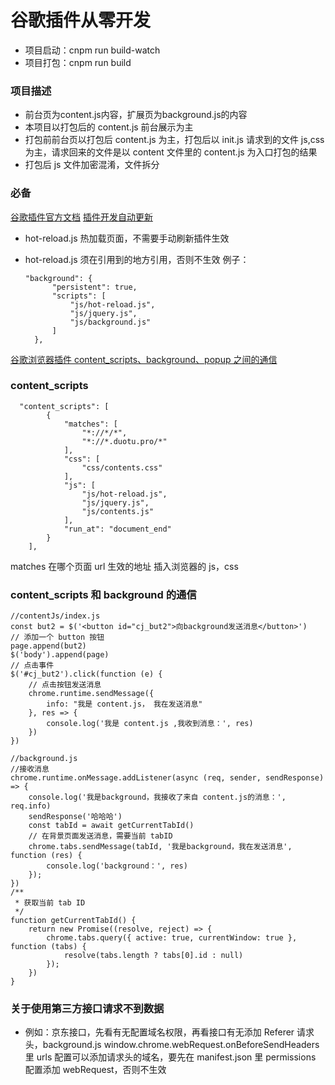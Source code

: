 # 谷歌插件从零开发

- 项目启动：cnpm run build-watch
- 项目打包：cnpm run build

### 项目描述
- 前台页为content.js内容，扩展页为background.js的内容
- 本项目以打包后的 content.js 前台展示为主
- 打包前前台页以打包后 content.js 为主，打包后以 init.js 请求到的文件 js,css 为主，请求回来的文件是以 content 文件里的 content.js 为入口打包的结果
- 打包后 js 文件加密混淆，文件拆分

### 必备

[谷歌插件官方文档](http://chrome.cenchy.com/history.html)
[插件开发自动更新](https://github.com/xpl/crx-hotreload)

- hot-reload.js 热加载页面，不需要手动刷新插件生效
- hot-reload.js 须在引用到的地方引用，否则不生效
  例子：

  ```
  "background": {
        "persistent": true,
        "scripts": [
            "js/hot-reload.js",
            "js/jquery.js",
            "js/background.js"
        ]
    },
  ```

[谷歌浏览器插件 content_scripts、background、popup 之间的通信](https://blog.csdn.net/guoqiankunmiss/article/details/110652076)

### content_scripts

```
  "content_scripts": [
        {
            "matches": [
                "*://*/*",
                "*://*.duotu.pro/*"
            ],
            "css": [
                "css/contents.css"
            ],
            "js": [
                "js/hot-reload.js",
                "js/jquery.js",
                "js/contents.js"
            ],
            "run_at": "document_end"
        }
    ],
```

matches 在哪个页面 url 生效的地址
插入浏览器的 js，css

### content_scripts 和 background 的通信

```
//contentJs/index.js
const but2 = $('<button id="cj_but2">向background发送消息</button>')
// 添加一个 button 按钮
page.append(but2)
$('body').append(page)
// 点击事件
$('#cj_but2').click(function (e) {
    // 点击按钮发送消息
    chrome.runtime.sendMessage({
        info: "我是 content.js， 我在发送消息"
    }, res => {
        console.log('我是 content.js ,我收到消息：', res)
    })
})
```

```
//background.js
//接收消息
chrome.runtime.onMessage.addListener(async (req, sender, sendResponse) => {
    console.log('我是background，我接收了来自 content.js的消息：', req.info)
    sendResponse('哈哈哈')
    const tabId = await getCurrentTabId()
    // 在背景页面发送消息，需要当前 tabID
    chrome.tabs.sendMessage(tabId, '我是background，我在发送消息', function (res) {
        console.log('background：', res)
    });
})
/**
 * 获取当前 tab ID
 */
function getCurrentTabId() {
    return new Promise((resolve, reject) => {
        chrome.tabs.query({ active: true, currentWindow: true }, function (tabs) {
            resolve(tabs.length ? tabs[0].id : null)
        });
    })
}
```


### 关于使用第三方接口请求不到数据

- 例如：京东接口，先看有无配置域名权限，再看接口有无添加 Referer 请求头，background.js window.chrome.webRequest.onBeforeSendHeaders 里 urls 配置可以添加请求头的域名，要先在 manifest.json 里 permissions 配置添加 webRequest，否则不生效
